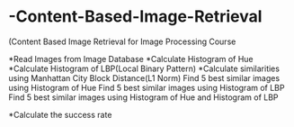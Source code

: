 # -Content-Based-Image-Retrieval
(Content Based Image Retrieval for Image Processing Course


*Read Images from Image Database
*Calculate Histogram of Hue 
*Calculate Histogram of LBP(Local Binary Pattern)
*Calculate similarities using Manhattan City Block Distance(L1 Norm)
    Find 5 best similar images using Histogram of Hue 
    Find 5 best similar images using Histogram of LBP
    Find 5 best similar images using Histogram of Hue and Histogram of LBP
    
*Calculate the success rate
